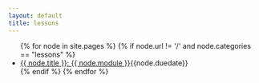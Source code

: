 ```yaml
---
layout: default
title: lessons
---
```

<!-- {{ include head.html}} -->
<ul id="listing">
{% for node in site.pages %} 
	{% if node.url != '/' and node.categories == "lessons" %}
		<li><a href="{{ node.url }}">{{ node.title }}: {{ node.module }}</a><span class="date">{{node.duedate}}</span></li>
	{% endif %}
{% endfor %}
</ul>	